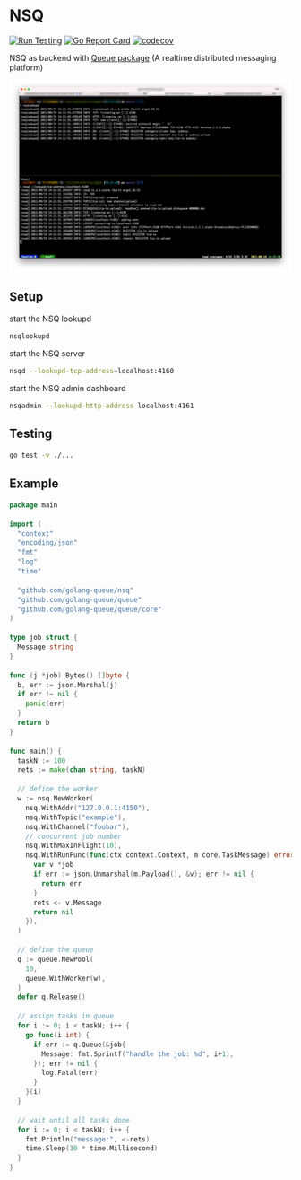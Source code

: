 # NSQ

[![Run Testing](https://github.com/golang-queue/nsq/actions/workflows/go.yml/badge.svg)](https://github.com/golang-queue/nsq/actions/workflows/go.yml)
[![Go Report Card](https://goreportcard.com/badge/github.com/golang-queue/queue)](https://goreportcard.com/report/github.com/golang-queue/queue)
[![codecov](https://codecov.io/gh/golang-queue/nsq/branch/main/graph/badge.svg?token=D3CUES8M62)](https://codecov.io/gh/golang-queue/nsq)

NSQ as backend with [Queue package](https://github.com/golang-queue/queue) (A realtime distributed messaging platform)

![screen](./images/screen.png)

## Setup

start the NSQ lookupd

```sh
nsqlookupd
```

start the NSQ server

```sh
nsqd --lookupd-tcp-address=localhost:4160
```

start the NSQ admin dashboard

```sh
nsqadmin --lookupd-http-address localhost:4161
```

## Testing

```sh
go test -v ./...
```

## Example

```go
package main

import (
  "context"
  "encoding/json"
  "fmt"
  "log"
  "time"

  "github.com/golang-queue/nsq"
  "github.com/golang-queue/queue"
  "github.com/golang-queue/queue/core"
)

type job struct {
  Message string
}

func (j *job) Bytes() []byte {
  b, err := json.Marshal(j)
  if err != nil {
    panic(err)
  }
  return b
}

func main() {
  taskN := 100
  rets := make(chan string, taskN)

  // define the worker
  w := nsq.NewWorker(
    nsq.WithAddr("127.0.0.1:4150"),
    nsq.WithTopic("example"),
    nsq.WithChannel("foobar"),
    // concurrent job number
    nsq.WithMaxInFlight(10),
    nsq.WithRunFunc(func(ctx context.Context, m core.TaskMessage) error {
      var v *job
      if err := json.Unmarshal(m.Payload(), &v); err != nil {
        return err
      }
      rets <- v.Message
      return nil
    }),
  )

  // define the queue
  q := queue.NewPool(
    10,
    queue.WithWorker(w),
  )
  defer q.Release()

  // assign tasks in queue
  for i := 0; i < taskN; i++ {
    go func(i int) {
      if err := q.Queue(&job{
        Message: fmt.Sprintf("handle the job: %d", i+1),
      }); err != nil {
        log.Fatal(err)
      }
    }(i)
  }

  // wait until all tasks done
  for i := 0; i < taskN; i++ {
    fmt.Println("message:", <-rets)
    time.Sleep(10 * time.Millisecond)
  }
}
```
